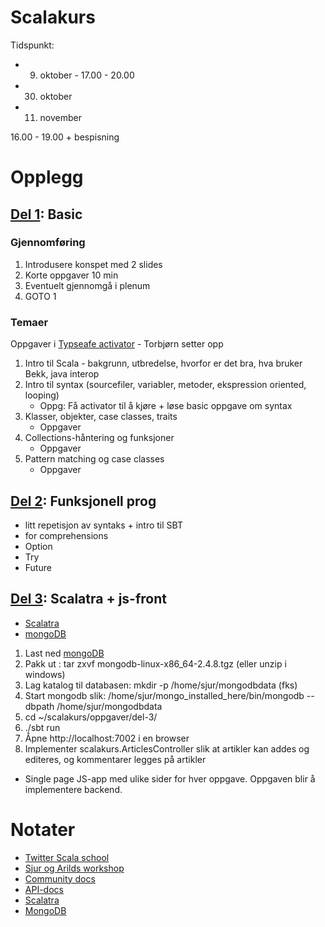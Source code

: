 Scalakurs
=========

Tidspunkt:
* 9.  oktober - 17.00 - 20.00
* 30. oktober
* 11. november

16.00 - 19.00 + bespisning

Opplegg
=======
  
## [Del 1](oppgaver/del-1): Basic

### Gjennomføring
1. Introdusere konspet med 2 slides
2. Korte oppgaver 10 min
3. Eventuelt gjennomgå i plenum
4. GOTO 1

### Temaer
Oppgaver i [Typseafe activator](http://typesafe.com/platform/getstarted) - Torbjørn setter opp

1. Intro til Scala - bakgrunn, utbredelse, hvorfor er det bra, hva bruker Bekk, java interop
2. Intro til syntax (sourcefiler, variabler, metoder, ekspression oriented, looping)
   * Oppg: Få activator til å kjøre + løse basic oppgave om syntax
4. Klasser, objekter, case classes, traits
   * Oppgaver
5. Collections-håntering og funksjoner
   * Oppgaver
6. Pattern matching og case classes
   * Oppgaver

## [Del 2](oppgaver/del-2): Funksjonell prog
* litt repetisjon av syntaks + intro til SBT
* for comprehensions
* Option
* Try
* Future

## [Del 3](oppgaver/del-3): Scalatra + js-front
* [Scalatra](http://www.scalatra.org/)
* [mongoDB](http://http://www.mongodb.org/)
1. Last ned [mongoDB](http://http://www.mongodb.org/downloads)
2. Pakk ut : tar zxvf mongodb-linux-x86_64-2.4.8.tgz (eller unzip i windows)
3. Lag katalog til databasen: mkdir -p /home/sjur/mongodbdata (fks)
4. Start mongodb slik: /home/sjur/mongo_installed_here/bin/mongodb --dbpath /home/sjur/mongodbdata
5. cd ~/scalakurs/oppgaver/del-3/
6. ./sbt run
7. Åpne http://localhost:7002 i en browser
8. Implementer scalakurs.ArticlesController slik at artikler kan addes og editeres, og kommentarer legges på artikler

* Single page JS-app med ulike sider for hver oppgave. Oppgaven blir å implementere backend.

Notater
=======
* [Twitter Scala school](http://twitter.github.io/scala_school/)
* [Sjur og Arilds workshop](https://github.com/arild/scala-workshop)
* [Community docs](http://docs.scala-lang.org/index.html)
* [API-docs](http://www.scala-lang.org/api/current/#package)
* [Scalatra](http://www.scalatra.org/)
* [MongoDB](http://http://www.mongodb.org/)
